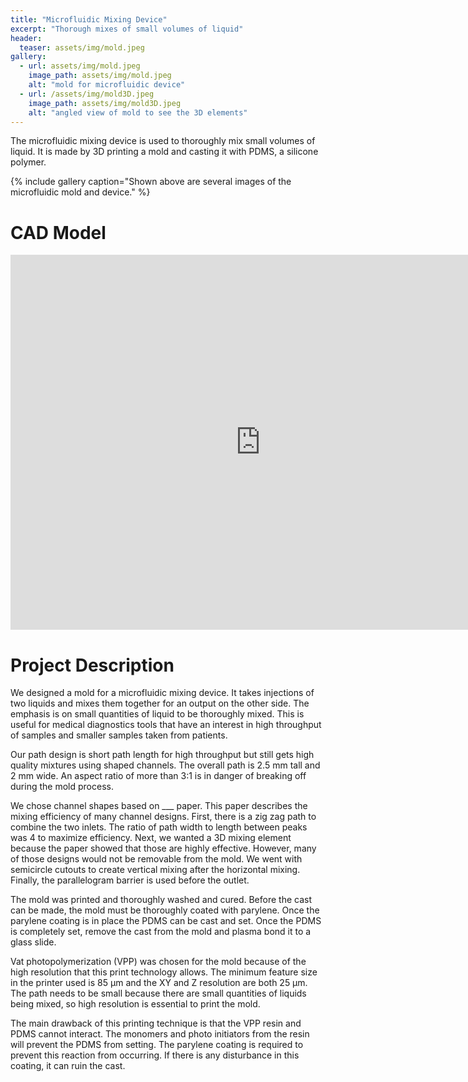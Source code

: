 ```yaml
---
title: "Microfluidic Mixing Device"
excerpt: "Thorough mixes of small volumes of liquid"
header: 
  teaser: assets/img/mold.jpeg
gallery:
  - url: assets/img/mold.jpeg
    image_path: assets/img/mold.jpeg
    alt: "mold for microfluidic device"
  - url: /assets/img/mold3D.jpeg
    image_path: assets/img/mold3D.jpeg
    alt: "angled view of mold to see the 3D elements"
---
```


The microfluidic mixing device is used to thoroughly mix small volumes of liquid. It is made by 3D printing a mold and casting it with PDMS, a silicone polymer. 

{% include gallery caption="Shown above are several images of the microfluidic mold and device." %}

# CAD Model

<iframe src="https://vanderbilt643.autodesk360.com/shares/public/SH512d4QTec90decfa6e69c0c8c71e462fa7?mode=embed" width="800" height="600" allowfullscreen="true" webkitallowfullscreen="true" mozallowfullscreen="true"  frameborder="0"></iframe>

# Project Description

We designed a mold for a microfluidic mixing device. It takes injections of two liquids and mixes them together for an output on the other side. The emphasis is on small quantities of liquid to be thoroughly mixed. This is useful for medical diagnostics tools that have an interest in high throughput of samples and smaller samples taken from patients. 

Our path design is short path length for high throughput but still gets high quality mixtures using shaped channels. The overall path is 2.5 mm tall and 2 mm wide. An aspect ratio of more than 3:1 is in danger of breaking off during the mold process. 

We chose channel shapes based on ___ paper. This paper describes the mixing efficiency of many channel designs. First, there is a zig zag path to combine the two inlets. The ratio of path width to length between peaks was 4 to maximize efficiency. Next, we wanted a 3D mixing element because the paper showed that those are highly effective. However, many of those designs would not be removable from the mold. We went with semicircle cutouts to create vertical mixing after the horizontal mixing. Finally, the parallelogram barrier is used before the outlet. 

The mold was printed and thoroughly washed and cured. Before the cast can be made, the mold must be thoroughly coated with parylene. Once the parylene coating is in place the PDMS can be cast and set. Once the PDMS is completely set, remove the cast from the mold and plasma bond it to a glass slide. 

Vat photopolymerization (VPP) was chosen for the mold because of the high resolution that this print technology allows. The minimum feature size in the printer used is 85 μm and the XY and Z resolution are both 25 μm. The path needs to be small because there are small quantities of liquids being mixed, so high resolution is essential to print the mold. 

The main drawback of this printing technique is that the VPP resin and PDMS cannot interact. The monomers and photo initiators from the resin will prevent the PDMS from setting. The parylene coating is required to prevent this reaction from occurring. If there is any disturbance in this coating, it can ruin the cast. 
